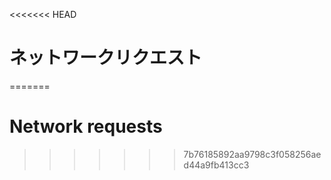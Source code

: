 
<<<<<<< HEAD
# ネットワークリクエスト
=======
# Network requests
>>>>>>> 7b76185892aa9798c3f058256aed44a9fb413cc3
